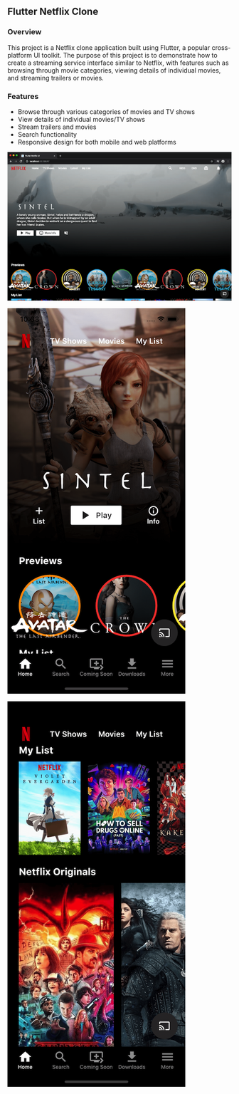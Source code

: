 ## Flutter Netflix Clone

### Overview

This project is a Netflix clone application built using Flutter, a popular cross-platform UI toolkit. The purpose of this project is to demonstrate how to create a streaming service interface similar to Netflix, with features such as browsing through movie categories, viewing details of individual movies, and streaming trailers or movies. 

### Features

-   Browse through various categories of movies and TV shows
-   View details of individual movies/TV shows
-   Stream trailers and movies
-   Search functionality
-   Responsive design for both mobile and web platforms

![Web Screenshot](screenshots/web.png)

![Mobile Screenshot 1](screenshots/mobile0.png)

![Mobile Screenshot 2](screenshots/mobile1.png)
